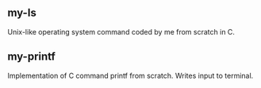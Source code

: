 ## my-ls

Unix-like operating system command coded by me from scratch in C.

## my-printf

Implementation of C command printf from scratch. Writes input to terminal.
